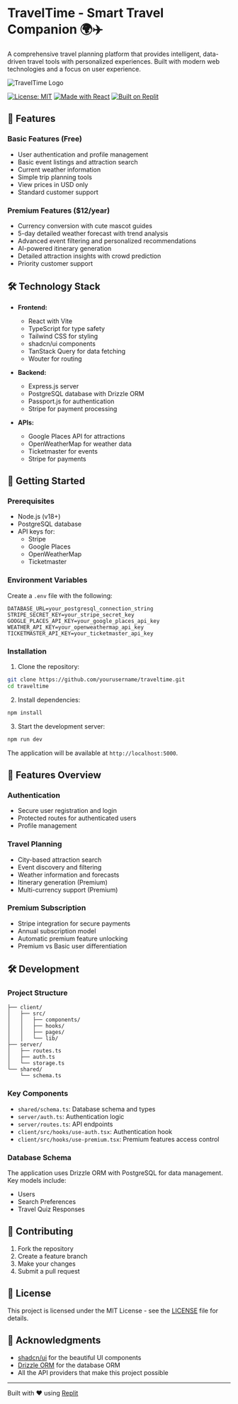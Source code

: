 # TravelTime - Smart Travel Companion 🌍✈️

A comprehensive travel planning platform that provides intelligent, data-driven travel tools with personalized experiences. Built with modern web technologies and a focus on user experience.

![TravelTime Logo](attached_assets/logo.png)

[![License: MIT](https://img.shields.io/badge/License-MIT-yellow.svg)](https://opensource.org/licenses/MIT)
[![Made with React](https://img.shields.io/badge/React-20232A?style=flat&logo=react&logoColor=61DAFB)](https://reactjs.org/)
[![Built on Replit](https://replit.com/badge?theme=dark)](https://replit.com)

## 🌟 Features

### Basic Features (Free)
- User authentication and profile management
- Basic event listings and attraction search
- Current weather information
- Simple trip planning tools
- View prices in USD only
- Standard customer support

### Premium Features ($12/year)
- Currency conversion with cute mascot guides
- 5-day detailed weather forecast with trend analysis
- Advanced event filtering and personalized recommendations
- AI-powered itinerary generation
- Detailed attraction insights with crowd prediction
- Priority customer support

## 🛠️ Technology Stack

- **Frontend:**
  - React with Vite
  - TypeScript for type safety
  - Tailwind CSS for styling
  - shadcn/ui components
  - TanStack Query for data fetching
  - Wouter for routing

- **Backend:**
  - Express.js server
  - PostgreSQL database with Drizzle ORM
  - Passport.js for authentication
  - Stripe for payment processing

- **APIs:**
  - Google Places API for attractions
  - OpenWeatherMap for weather data
  - Ticketmaster for events
  - Stripe for payments

## 🚀 Getting Started

### Prerequisites

- Node.js (v18+)
- PostgreSQL database
- API keys for:
  - Stripe
  - Google Places
  - OpenWeatherMap
  - Ticketmaster

### Environment Variables

Create a `.env` file with the following:

```env
DATABASE_URL=your_postgresql_connection_string
STRIPE_SECRET_KEY=your_stripe_secret_key
GOOGLE_PLACES_API_KEY=your_google_places_api_key
WEATHER_API_KEY=your_openweathermap_api_key
TICKETMASTER_API_KEY=your_ticketmaster_api_key
```

### Installation

1. Clone the repository:
```bash
git clone https://github.com/yourusername/traveltime.git
cd traveltime
```

2. Install dependencies:
```bash
npm install
```

3. Start the development server:
```bash
npm run dev
```

The application will be available at `http://localhost:5000`.

## 📱 Features Overview

### Authentication
- Secure user registration and login
- Protected routes for authenticated users
- Profile management

### Travel Planning
- City-based attraction search
- Event discovery and filtering
- Weather information and forecasts
- Itinerary generation (Premium)
- Multi-currency support (Premium)

### Premium Subscription
- Stripe integration for secure payments
- Annual subscription model
- Automatic premium feature unlocking
- Premium vs Basic user differentiation

## 🛠️ Development

### Project Structure

```
├── client/
│   ├── src/
│   │   ├── components/
│   │   ├── hooks/
│   │   ├── pages/
│   │   └── lib/
├── server/
│   ├── routes.ts
│   ├── auth.ts
│   └── storage.ts
└── shared/
    └── schema.ts
```

### Key Components

- `shared/schema.ts`: Database schema and types
- `server/auth.ts`: Authentication logic
- `server/routes.ts`: API endpoints
- `client/src/hooks/use-auth.tsx`: Authentication hook
- `client/src/hooks/use-premium.tsx`: Premium features access control

### Database Schema

The application uses Drizzle ORM with PostgreSQL for data management. Key models include:
- Users
- Search Preferences
- Travel Quiz Responses

## 🤝 Contributing

1. Fork the repository
2. Create a feature branch
3. Make your changes
4. Submit a pull request

## 📄 License

This project is licensed under the MIT License - see the [LICENSE](LICENSE) file for details.

## 🙏 Acknowledgments

- [shadcn/ui](https://ui.shadcn.com/) for the beautiful UI components
- [Drizzle ORM](https://orm.drizzle.team/) for the database ORM
- All the API providers that make this project possible

---

Built with ❤️ using [Replit](https://replit.com)